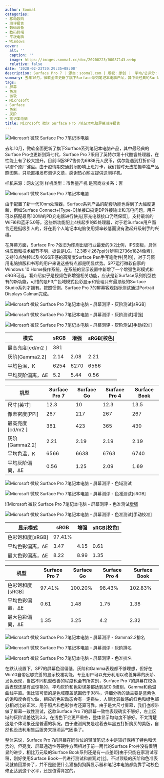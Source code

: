 ```yaml
---
author: Soomal
categories:
- 移动数码
- 测评报告
- 数码设备
- 数码终端
- 平板电脑
- Windows
cover:
  alt: ''
  caption: ''
  image: https://images.soomal.cc/doc/20200223/00087143.webp
  relative: false
date: '2020-02-23T20:29:35+08:00'
description: Surface Pro 7 | 源自：soomal.com | 版权：原创 |  平均/总评分：09.75/156
summary: 去年10月，微软全面更新了旗下Surface系列笔记本电脑产品，其中最经典的Surface Pro也更新到第七代，Surface Pro 7采用了英特尔第十代酷睿处理器，i5版本四核八线程起步，在性能上有了较大提升。屏幕依旧为3:2的比例，12.3英寸267ppi分辨率，它的色彩和使用表现如何？
tags:
- 屏幕
- 色准
- 微软
- Microsoft
- Surface
- 色彩
- 灰阶
- 笔记本电脑
title: Microsoft 微软 Surface Pro 7笔记本电脑屏幕测评报告
---
```


![Microsoft 微软 Surface Pro 7笔记本电脑](https://images.soomal.cc/doc/20200223/00087131.webp)



去年10月，微软全面更新了旗下Surface系列笔记本电脑产品，其中最经典的Surface Pro也更新到第七代，Surface Pro 7采用了英特尔第十代酷睿处理器，在性能上有了较大提升。目前i5版SP7售价为6988元人民币，偶尔能遇到打折价可以蹭个原厂键盘。由于疫情期交通封闭影响上班打卡，我们暂时无法拍摄单独产品照图集，只能直接发布测评文章，感谢热心网友提供送测样机。



样机来源：网友送测
样机类型：市售量产机
是否商业关系：否



![Microsoft 微软 Surface Pro 7笔记本电脑](https://images.soomal.cc/doc/20200223/00087132.webp)



由于配置了新一代10nm处理器，Surface系列产品的配套功能也得到了大幅度更新，例如Surface Connect+[Type-C]单接口搞定DP外接输出和充电问题，用户可以搭配最高100W的PD充电器进行快充[原充电器接口仍然保留]，支持最新的WiFi6和蓝牙5.0等。这些新功能配上4核起步的i5处理器，对于老Surface用户而言还是挺吸引人的，好在我个人笔记本电脑使用频率较低而没有激起升级剁手的兴趣。



在屏幕方面，Surface Pro 7依旧为印刷出版行业最爱的3:2比例，IPS面板，具体供应商和技术细节不明，据说是LG。12.3英寸267ppi分辨率[2736x1824像素]，支持10点触控以及4096压感的高精度Surface Pen手写笔附件[另购]，对于习惯用电脑排版和书写的用户来说这些特点都是明显优势。SP7运行微软自家的Windows 10 Home操作系统，在系统的显示设置中新增了一个增强色彩模式和sRGB可选，看介绍似乎是视频色彩增强相关功能，应该是新Surface系列机型独有的新功能，可惜的是P3广色域模式色彩显示和管理只有最顶级的Surface Studio系列才拥有。按照惯例，Surface Pro 7的屏幕客观指标测试通过Portrait Displays Calman完成。



![Microsoft 微软 Surface Pro 7笔记本电脑 - 屏幕测评 - 灰阶测试[sRGB]](https://images.soomal.cc/doc/20200223/00087133_01.webp)



![Microsoft 微软 Surface Pro 7笔记本电脑 - 屏幕测评 - 灰阶测试[增强]](https://images.soomal.cc/doc/20200223/00087134_01.webp)



![Microsoft 微软 Surface Pro 7笔记本电脑 - 屏幕测评 - 灰阶测试[手动校准]](https://images.soomal.cc/doc/20200223/00087135_01.webp)



| 模式 | sRGB | 增强 | sRGB[校色] |
| --- | --- | --- | --- |
| 最高亮度[cd/m2 ] | 381 |
| 灰阶[Gamma2.2] | 2.14 | 2.08 | 2.21 |
| 平均色温，K | 6254 | 6270 | 6566 |
| 平均灰阶偏离，ΔE | 5.2 | 5.44 | 0.56 |



| 机型 | Surface Pro 7 | Surface Go | Surface Pro 4 | Surface Book |
| --- | --- | --- | --- | --- |
| 尺寸[英寸] | 12.3 | 10 | 12.3 | 13.5 |
| 像素密度[PPI] | 267 | 217 | 267 | 267 |
| 最高亮度[cd/m2 ] | 381 | 423 | 365 | 430 |
| 灰阶[Gamma2.2] | 2.21 | 2.19 | 2.19 | 2.19 |
| 平均色温，K | 6566 | 6638 | 6763 | 6740 |
| 平均灰阶偏离，ΔE | 0.56 | 1.25 | 2.09 | 1.69 |



![Microsoft 微软 Surface Pro 7笔记本电脑 - 屏幕测评 - 色域测试](https://images.soomal.cc/doc/20200223/00087136_01.webp)



![Microsoft 微软 Surface Pro 7笔记本电脑 - 屏幕测评 - 色准测试[sRGB]](https://images.soomal.cc/doc/20200223/00087137_01.webp)



![Microsoft 微软 Surface Pro 7笔记本电脑 - 屏幕测评 - 色准测试[增强](https://images.soomal.cc/doc/20200223/00087138_01.webp)



![Microsoft 微软 Surface Pro 7笔记本电脑 - 屏幕测评 - 色准测试[手动校准]](https://images.soomal.cc/doc/20200223/00087139_01.webp)



| 显示模式 | sRGB | 增强 | sRGB[校色] |
| --- | --- | --- | --- |
| 色彩饱和度[sRGB] | 97.41% |
| 平均色彩偏离，ΔE | 3.47 | 4.15 | 0.61 |
| 最大色彩偏离，ΔE | 8.22 | 8.99 | 1.35 |



| 机型 | Surface Pro 7 | Surface Go | Surface Pro 4 | Surface Book |
| --- | --- | --- | --- | --- |
| 色彩饱和度[sRGB] | 97.41% | 100.20% | 98.43% | 102.83% |
| 平均色彩偏离，ΔE | 0.61 | 1.48 | 1.75 | 1.38 |
| 最大色彩偏离，ΔE | 1.35 | 3.25 | 4.2 | 2.32 |



![Microsoft 微软 Surface Pro 7笔记本电脑 - 屏幕测评 - Gamma2.2排名](https://images.soomal.cc/doc/20200223/00087140_01.webp)



![Microsoft 微软 Surface Pro 7笔记本电脑 - 屏幕测评 - 灰阶排名](https://images.soomal.cc/doc/20200223/00087141_01.webp)



![Microsoft 微软 Surface Pro 7笔记本电脑 - 屏幕测评 - 色准排名](https://images.soomal.cc/doc/20200223/00087142_01.webp)



在默认设置下，SP7的屏幕色温偏低，灰阶和Gamma表现都不够理想，但好在Win10自带足够完善的显示校准功能，专业用户可以充分利用以改善屏幕的灰阶、发色表现，当然不同机型改善的程度也会有所差别，Surface Pro 7的屏幕在校色后表现还是有点惊艳的，平均灰阶和色彩误差都达到ΔE0.6级别，Gamma和色温曲线平直。但比较可惜的是色域覆盖范围低于98%，详细分析的话主要是蓝紫色的饱和度会有欠缺，相应的色彩动态会有一定损失，人眼比较敏感的红色和绿色部分相对比较正常，用于照片和色彩参考还算可靠。由于是大尺寸屏幕，我们也顺带做了屏幕一致性测试，这款Surface Pro 7的屏幕一致性表现确实不够好，左上区域的灰阶误差达到3.3，在浅色下会更严重些，整体显示均匀度不够好。不太清楚这是个体现象还是普遍的状况。由于送测网友是趁着去年黑五打折购买的美版，自然也没法利用售后服务来抵消运气因素了。



整体来说，Surface Pro 7的屏幕在同价位的轻薄笔记本中是较好保持了特色和优势的，但亮度、屏幕通透性等硬件方面相对于前一两代的Surface Pro并没有很明显的进步，相比万元级的Surface Book系列还是有一点差距[由于只能在家测试写稿，刚好使用Surface Book一代进行测试和直观对比]。不过顶级的灰阶和色准表现就值回票价了，并不是随便什么猫猫狗狗牌显示器和笔记本电脑都能靠手动校色修正达到这个水平，还是值得肯定的。